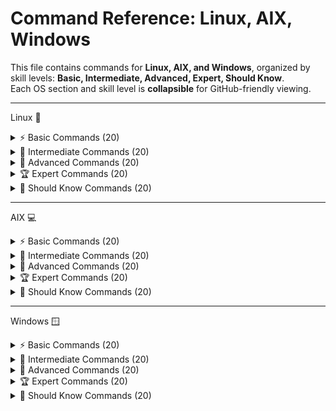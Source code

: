 # Command Reference: Linux, AIX, Windows

This file contains commands for **Linux, AIX, and Windows**, organized by skill levels: **Basic, Intermediate, Advanced, Expert, Should Know**.  
Each OS section and skill level is **collapsible** for GitHub-friendly viewing.

---


Linux 🐧
<details> <summary>⚡ Basic Commands (20)</summary>


1. `ls` : List directory contents  
2. `pwd` : Print working directory  
3. `cd <dir>` : Change directory  
4. `cp <src> <dest>` : Copy files/directories  
5. `mv <src> <dest>` : Move/rename files  
6. `rm <file>` : Remove files  
7. `mkdir <dir>` : Create a directory  
8. `rmdir <dir>` : Remove empty directory  
9. `cat <file>` : Display file contents  
10. `echo <text>` : Print text  
11. `touch <file>` : Create empty file  
12. `whoami` : Show current user  
13. `date` : Show system date/time  
14. `uptime` : Show system uptime  
15. `df -h` : Disk usage in human-readable format  
16. `du -sh <dir>` : Show directory size  
17. `free -h` : Show memory usage  
18. `uname -a` : Display system info  
19. `hostname` : Show system hostname  
20. `man <command>` : Show manual page  

## 💡 Tips:
> Use ls -la to list all files including hidden with permissions.
> Use tab key for autocompletion.
> cd .. moves up one directory.
> Commands are case-sensitive.
> Use man <command> to learn about options.

</details>
<details> <summary>🔧 Intermediate Commands (20)</summary>

1. `grep <pattern> <file>` : Search for text in files  
2. `awk '{print $1}' <file>` : Text processing  
3. `sed 's/old/new/g' <file>` : Stream editor replacement  
4. `cut -d':' -f1 <file>` : Extract columns  
5. `sort <file>` : Sort file content  
6. `uniq <file>` : Remove duplicates  
7. `diff <file1> <file2>` : Compare files  
8. `wc -l <file>` : Count lines  
9. `head -n 10 <file>` : Show first 10 lines  
10. `tail -f <file>` : Monitor file in real-time  
11. `crontab -l` : List cron jobs  
12. `crontab -e` : Edit cron jobs  
13. `rsync -av <src> <dest>` : Sync files/directories  
14. `ping <host>` : Check connectivity  
15. `netstat -tuln` : Show active network connections  
16. `lsof -i :<port>` : Open files by port  
17. `df -Th` : Disk usage with filesystem type  
18. `systemctl status <service>` : Check service status  
19. `git status` : Check git repository status  
20. `docker ps` : List running containers  

## 💡 Tips:

> Use sudo !! to rerun last command as root.
> grep -i for case-insensitive searches.
> Use curl -O to save file with original name.
> Use tar -xvf to extract archives.
> Monitor system with htop if installed.

</details>
<details> <summary>🚀 Advanced Commands (20)</summary>
  
1. `tcpdump -i <interface>` : Capture network traffic  
2. `traceroute <host>` : Trace route to host  
3. `nmap <host>` : Network scanning  
4. `iptables -L` : List firewall rules  
5. `chmod -R 755 <dir>` : Recursive permissions  
6. `chown -R user:group <dir>` : Recursive ownership  
7. `mount -t <fs> <device> <mountpoint>` : Mount filesystem  
8. `umount <mountpoint>` : Unmount filesystem  
9. `ssh-keygen` : Generate SSH keys  
10. `ssh-copy-id user@host` : Copy SSH key to host  
11. `scp -r <dir> user@host:<dest>` : Copy recursively  
12. `sftp user@host` : Secure file transfer  
13. `systemctl enable <service>` : Enable service  
14. `systemctl disable <service>` : Disable service  
15. `strace <command>` : Trace system calls  
16. `ltrace <command>` : Trace library calls  
17. `vmstat` : Monitor virtual memory  
18. `iostat` : Disk I/O statistics  
19. `sar -u 1 3` : CPU usage stats  
20. `docker exec -it <container> /bin/bash` : Access container  

## 💡 Tips:

> Use iptables-save to back up firewall rules.
> strace -p <pid> to attach to running process.
> Use rsync -z to compress data during transfer.
> Use awk to perform complex data extractions.
> Use systemctl status to check service health.

</details>
<details> <summary>🏆 Expert Commands (20)</summary>

1. `perf top` : Performance profiling  
2. `perf record` : Record performance data  
3. `tcpdump -nn -vvv` : Detailed packet capture  
4. `auditctl -l` : List audit rules  
5. `ausearch -m avc` : Search audit logs  
6. `iptables-save` : Save firewall rules  
7. `rsync --delete -avz <src> <dest>` : Advanced sync  
8. `systemctl mask <service>` : Mask service  
9. `systemctl unmask <service>` : Unmask service  
10. `docker network inspect <network>` : Inspect Docker network  
11. `docker volume ls` : List Docker volumes  
12. `docker-compose up -d` : Start containers in background  
13. `journalctl -u <service>` : Logs for a service  
14. `nmcli dev status` : Network manager status  
15. `ethtool <interface>` : Network interface info  
16. `strace -p <pid>` : Trace live process  
17. `tcpdump -i any port 80` : Monitor HTTP traffic  
18. `watch -n 5 <command>` : Run command every 5 seconds  
19. `nc -l -p <port>` : Listen on port  
20. `curl -O <url>` : Download file  

## 💡 Tips:

> Use perf record and perf report for profiling.
> Combine ss with filters for deep socket inspection.
> Use bpftrace scripts for custom kernel probes.
> tcpdump requires root privileges.
> ip is preferred over deprecated ifconfig.

</details>
<details> <summary>📘 Should Know Commands (20)</summary>
  
1. `alias ll='ls -la'` : Create alias  
2. `unalias ll` : Remove alias  
3. `export VAR=value` : Set environment variable  
4. `env` : List environment variables  
5. `source <file>` : Run script in current shell  
6. `basename <path>` : Get filename  
7. `dirname <path>` : Get directory path  
8. `readlink -f <file>` : Get absolute path  
9. `uptime` : Show system uptime  
10. `hostnamectl` : Host information  
11. `df -i` : Check inode usage  
12. `lsblk` : List block devices  
13. `blkid` : Show UUID of devices  
14. `mount | column -t` : Pretty mount info  
15. `du -ah <dir>` : Disk usage  
16. `free -m` : Memory usage in MB  
17. `journalctl --since today` : Today's logs  
18. `systemctl list-units --type=service` : List services  
19. `crontab -l -u <user>` : List user's cron jobs  
20. `history | grep <command>` : Search command history  

## 💡 Tips:

> Use watch to monitor changes live.
> Combine getent with grep to filter database entries.
> pkill for terminating multiple related processes.
> Use jobs, fg, bg to manage shell jobs.
> Regularly check logs with journalctl.

</details>

---

AIX 💻
<details> <summary>⚡ Basic Commands (20)</summary>


1. `ls` : List directory contents  
2. `pwd` : Print working directory  
3. `cd <dir>` : Change directory  
4. `cp <src> <dest>` : Copy files  
5. `mv <src> <dest>` : Move/rename files  
6. `rm <file>` : Remove file  
7. `mkdir <dir>` : Create directory  
8. `rmdir <dir>` : Remove empty directory  
9. `cat <file>` : View file  
10. `more <file>` : View file page by page  
11. `head -n 10 <file>` : First 10 lines  
12. `tail -n 10 <file>` : Last 10 lines  
13. `touch <file>` : Create empty file  
14. `whoami` : Show user  
15. `date` : Show date/time  
16. `uname -a` : System info  
17. `oslevel -s` : Show AIX OS version  
18. `errpt` : Display system errors  
19. `uptime` : Show uptime  
20. `lsattr -El <device>` : Show device attributes  

## 💡 Tips:

> Use ls -l for detailed list with permissions.
> smit is useful for admin tasks via GUI.
> Use file to quickly know file type.
> Use more to scroll through large files.
> man pages contain detailed command info.

</details>
<details> <summary>🔧 Intermediate Commands (20)</summary>

1. `lssrc -a` : Show subsystem status  
2. `startsrc -s <subsystem>` : Start subsystem  
3. `stopsrc -s <subsystem>` : Stop subsystem  
4. `lsdev -Cc disk` : List disks  
5. `cfgmgr` : Configure new devices  
6. `mount` : Show mounted filesystems  
7. `df -g` : Disk usage  
8. `du -sk <dir>` : Directory size in KB  
9. `lsps -a` : Show paging spaces  
10. `migratepv` : Move data between PVs  
11. `errpt -a` : Detailed error report  
12. `cron` : Schedule jobs  
13. `crontab -l` : List cron jobs  
14. `lsitab` : Show inittab entries  
15. `topas` : Real-time performance monitor  
16. `vmstat 1 5` : Memory and CPU stats  
17. `netstat -rn` : Routing table  
18. `ping <host>` : Test network  
19. `traceroute <host>` : Trace route  
20. `smit` : AIX management interface  

## 💡 Tips:

> Use lslpp -L | grep <package> to find specific software.
> errpt -a gives detailed error info.
> Combine lsvg and lslv to understand storage.
> ping -c 4 for limited ping count.
> Use netstat -rn for route table.

</details>
<details> <summary>🚀 Advanced Commands (20)</summary>
1. `mksysb` : Create system backup  
2. `alt_disk_install` : Alternate disk installation  
3. `bosboot` : Rebuild boot image  
4. `chdev -l <device>` : Change device attributes  
5. `lsvg` : List volume groups  
6. `lsvg -p <vg>` : Show PVs in VG  
7. `lsvg -l <vg>` : Show LV in VG  
8. `migratevg` : Move PVs in VG  
9. `lspv` : Show physical volumes  
10. `extendvg` : Add PV to VG  
11. `reducevg` : Remove PV from VG  
12. `cfgmgr -v` : Reconfigure devices  
13. `errpt -c` : Count errors  
14. `snap -p` : Snapshot for diagnostics  
15. `chgip` : Change IP address  
16. `ifconfig -a` : Network interface info  
17. `chss` : Change subsystem attributes  
18. `lsuser <user>` : Show user info  
19. `passwd <user>` : Change user password  
20. `exportvg` : Export volume group  

## 💡 Tips:

> aixpert helps harden security.
> Use alt_disk_copy for backup.
> adb can debug core dumps.
> acctcms helps analyze command usage.
> bindprocessor optimizes CPU usage.

</details>
<details> <summary>🏆 Expert Commands (20)</summary>

1. `alt_disk_install` : Install OS on alternate disk  
2. `bosboot -ad /dev/hd5` : Rebuild boot image  
3. `mksysb -i /dev/rmt0` : Create bootable backup  
4. `lsattr -El <device> -a attribute` : Check attributes  
5. `chdev -l <device> -a attribute=value` : Modify device  
6. `mkvg -y <vgname> <hdisk>` : Create volume group  
7. `mklv` : Create logical volume  
8. `mirrorvg` : Mirror VG for redundancy  
9. `syncvg` : Sync mirrored VG  
10. `reducevg` : Reduce VG size  
11. `bootlist -m normal -o <device>` : Set boot device  
12. `errpt -a -s <date>` : Error report for specific date  
13. `lsvg -o` : Active volume groups  
14. `lscfg -vp` : Detailed device config  
15. `dump -0u -f /dev/rmt0 /dev/<lv>` : Backup LV  
16. `restore -ivf /dev/rmt0` : Restore LV  
17. `tracepath <host>` : Trace route  
18. `sar -u 1 10` : CPU stats  
19. `lsof -i` : Open files  
20. `netstat -an | grep <port>` : Network connections  

## 💡 Tips:

> Use certcreate and certget for certificate management.
> errlg -n to view recent errors.
> Use filemon to track file/system I/O.
> fastboot requires no other users logged in.
> Use getconf before scripts for environment info.

</details>
<details> <summary>📘 Should Know Commands (20)</summary>

1. `ls -ltr` : List files by time  
2. `df -k` : Disk usage in KB  
3. `du -h` : Directory usage human-readable  
4. `cat /etc/passwd` : View users  
5. `cat /etc/group` : View groups  
6. `finger <user>` : User info  
7. `who` : Logged-in users  
8. `w` : Show login sessions  
9. `uptime` : System uptime  
10. `hostname` : Hostname  
11. `ifconfig` : Network interfaces  
12. `netstat -i` : Interface statistics  
13. `traceroute` : Trace path to host  
14. `ping` : Network test  
15. `scp` : Secure copy  
16. `sftp` : Secure file transfer  
17. `chmod` : Change permissions  
18. `chown` : Change ownership  
19. `alias` : Set command alias  
20. `history` : Command history  


## 💡 Tips:

> Use banner to create large ASCII headings.
> batch schedules commands when load is low.
> bc is useful for calculations in shell.
> Use Basename to parse filenames.
> ACL tools help manage file permissions finely.

</details>

----
Windows 🪟
<details> <summary>⚡ Basic Commands (20)</summary>

1. `dir` : List directory contents  
2. `cd <dir>` : Change directory  
3. `copy <src> <dest>` : Copy files  
4. `move <src> <dest>` : Move files  
5. `del <file>` : Delete files  
6. `mkdir <dir>` : Create directory  
7. `rmdir <dir>` : Remove directory  
8. `type <file>` : Display file contents  
9. `echo <text>` : Print text  
10. `cls` : Clear screen  
11. `whoami` : Show current user  
12. `date` : Show date  
13. `time` : Show time  
14. `tasklist` : List processes  
15. `taskkill /PID <pid>` : Kill process  
16. `ipconfig` : Network configuration  
17. `ping <host>` : Test connectivity  
18. `systeminfo` : System information  
19. `net user` : List users  
20. `ver` : Windows version  

## 💡 Tips:

> Use dir /a to list hidden files.
> Use tasklist and taskkill to manage processes.
> Use ipconfig /all for detailed network info.
> Use help to learn about commands.
> cls clears the console screen.

</details>
<details> <summary>🔧 Intermediate Commands (20)</summary>

1. `chkdsk` : Check disk  
2. `sfc /scannow` : System file check  
3. `diskpart` : Disk partitioning  
4. `netstat -an` : Network stats  
5. `tasklist /svc` : Processes with services  
6. `wmic cpu get name` : CPU info  
7. `wmic memorychip get capacity` : Memory info  
8. `powershell` : Launch PowerShell  
9. `Get-Process` : List processes (PowerShell)  
10. `Get-Service` : List services (PowerShell)  
11. `Stop-Service <name>` : Stop service  
12. `Start-Service <name>` : Start service  
13. `Set-ExecutionPolicy RemoteSigned` : PowerShell policy  
14. `Get-EventLog -LogName System` : Event logs  
15. `gpupdate /force` : Refresh group policy  
16. `net localgroup` : List local groups  
17. `net share` : List shared resources  
18. `shutdown /s /t 0` : Shutdown immediately  
19. `shutdown /r /t 0` : Restart immediately  
20. `whoami /groups` : Show group membership  

## 💡 Tips:

> Use tracert to diagnose routing problems.
> Use netstat -an for all connections.
> schtasks to automate jobs.
> sfc /scannow repairs system files.
> sc to view and manage services.

</details>
<details> <summary>🚀 Advanced Commands (20)</summary>

1. `Get-WmiObject Win32_OperatingSystem` : OS info (PowerShell)  
2. `Get-WmiObject Win32_ComputerSystem` : System info  
3. `Get-Process | Sort-Object CPU -Descending` : Top CPU processes  
4. `Get-Process | Sort-Object WS -Descending` : Top memory processes  
5. `Get-Service | Where-Object {$_.Status -eq "Running"}` : Running services  
6. `Get-EventLog -LogName Application -Newest 50` : Recent events  
7. `robocopy <src> <dest>` : Advanced file copy  
8. `diskpart list disk` : List disks  
9. `diskpart select disk <n>` : Select disk  
10. `diskpart clean` : Clean disk  
11. `Get-ADUser <name>` : AD user info  
12. `Get-ADGroup <name>` : AD group info  
13. `Get-ADComputer <name>` : AD computer info  
14. `netstat -ano` : Network with PID  
15. `taskkill /F /PID <pid>` : Force kill process  
16. `powershell -Command "Restart-Service <name>"` : Restart service  
17. `schtasks /query` : List scheduled tasks  
18. `schtasks /run /TN <taskname>` : Run scheduled task  
19. `Get-ChildItem -Recurse` : Recursive file listing  
20. `icacls <file>` : Show file permissions  

## 💡 Tips:

> Use PowerShell for automation.
> Get-Help is the best friend.
> Use Format-Table to beautify output.
> Invoke-WebRequest for REST calls.
> Always check script execution policies.

</details>
<details> <summary>🏆 Expert Commands (20)</summary>

1. `Get-Process | Where-Object {$_.CPU -gt 100}` : High CPU processes  
2. `Get-WmiObject Win32_Service | Where-Object {$_.StartMode -eq "Auto"}` : Auto services  
3. `Get-EventLog -LogName Security -Newest 100` : Security logs  
4. `Get-ADReplicationFailure` : AD replication issues  
5. `repadmin /showrepl` : AD replication status  
6. `Get-ADDomainController -Filter *` : List DCs  
7. `Get-ADForest` : AD forest info  
8. `netsh interface ip show config` : Network config  
9. `netsh advfirewall show allprofiles` : Firewall status  
10. `Get-HotFix` : Installed updates  
11. `Enable-PSRemoting -Force` : PowerShell remoting  
12. `Invoke-Command -ComputerName <host> -ScriptBlock { <cmd> }` : Remote execution  
13. `New-PSSession -ComputerName <host>` : Create remote session  
14. `Enter-PSSession <session>` : Enter remote session  
15. `Exit-PSSession` : Exit remote session  
16. `Get-Process | Export-Csv processes.csv` : Export processes  
17. `Get-Service | Export-Csv services.csv` : Export services  
18. `Get-EventLog -LogName System | Export-Csv systemlogs.csv` : Export logs  
19. `Set-ExecutionPolicy Bypass -Scope Process` : Temporary bypass policy  
20. `Start-Process powershell -Verb RunAs` : Run PowerShell as admin  

## 💡 Tips:

> Remote management via PowerShell is powerful.
> Regularly back up PowerShell transcript.
> Active Directory module is a must for admins.
> Use Measure-Command to benchmark.
> Registry manipulation requires caution.

</details>
<details> <summary>📘 Should Know Commands (20)</summary>

1. `cls` : Clear console  
2. `echo %USERNAME%` : Current user  
3. `echo %COMPUTERNAME%` : Computer name  
4. `systeminfo | findstr /B /C:"OS Name" /C:"OS Version"` : OS info  
5. `whoami /priv` : Privileges  
6. `whoami /groups` : Groups  
7. `netstat -r` : Routing table  
8. `ping <host> -n 4` : Ping with 4 attempts  
9. `tracert <host>` : Trace route  
10. `ipconfig /all` : Detailed network info  
11. `getmac` : MAC addresses  
12. `nslookup <host>` : DNS lookup  
13. `arp -a` : ARP table  
14. `tasklist /m` : Modules loaded by tasks  
15. `shutdown /i` : GUI shutdown  
16. `gpresult /R` : Group policy result  
17. `driverquery` : List drivers  
18. `systeminfo` : System info  
19. `fsutil fsinfo drives` : List drives  
20. `chkdsk /f` : Fix disk errors  

##💡 Tips:

> Use wmic for deep Windows queries.
> robocopy is superior for batch file copies.
> Enable-PSRemoting is critical for remote admin.
> Regularly chkdsk for disk health.
> netsh provides granular network controls.

</details>

